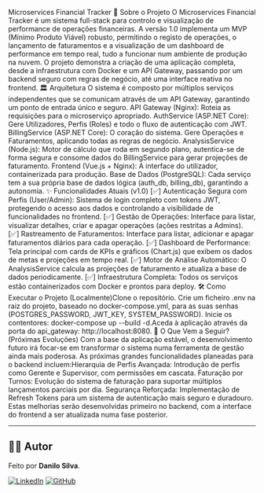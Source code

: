 Microservices Financial Tracker
​📄 Sobre o Projeto
​O Microservices Financial Tracker é um sistema full-stack para controlo e visualização de performance de operações financeiras. A versão 1.0 implementa um MVP (Mínimo Produto Viável) robusto, permitindo o registo de operações, o lançamento de faturamentos e a visualização de um dashboard de performance em tempo real, tudo a funcionar num ambiente de produção na nuvem.
​O projeto demonstra a criação de uma aplicação completa, desde a infraestrutura com Docker e um API Gateway, passando por um backend seguro com regras de negócio, até uma interface reativa no frontend.
​🏛️ Arquitetura
​O sistema é composto por múltiplos serviços independentes que se comunicam através de um API Gateway, garantindo um ponto de entrada único e seguro.
​API Gateway (Nginx): Roteia as requisições para o microserviço apropriado.
​AuthService (ASP.NET Core): Gere Utilizadores, Perfis (Roles) e todo o fluxo de autenticação com JWT.
​BillingService (ASP.NET Core): O coração do sistema. Gere Operações e Faturamentos, aplicando todas as regras de negócio.
​AnalysisService (Node.js): Motor de cálculo que roda em segundo plano, autentica-se de forma segura e consome dados do BillingService para gerar projeções de faturamento.
​Frontend (Vue.js + Nginx): A interface do utilizador, containerizada para produção.
​Base de Dados (PostgreSQL): Cada serviço tem a sua própria base de dados lógica (auth_db, billing_db), garantindo a autonomia.
​✨ Funcionalidades Atuais (v1.0)
​[✅] Autenticação Segura com Perfis (User/Admin): Sistema de login completo com tokens JWT, protegendo o acesso aos dados e controlando a visibilidade de funcionalidades no frontend.
​[✅] Gestão de Operações: Interface para listar, visualizar detalhes, criar e apagar operações (ações restritas a Admins).
​[✅] Rastreamento de Faturamentos: Interface para listar, adicionar e apagar faturamentos diários para cada operação.
​[✅] Dashboard de Performance: Tela principal com cards de KPIs e gráficos (Chart.js) que exibem os dados de metas e projeções em tempo real.
​[✅] Motor de Análise Automático: O AnalysisService calcula as projeções de faturamento e atualiza a base de dados periodicamente.
​[✅] Infraestrutura Completa: Todos os serviços estão containerizados com Docker e prontos para deploy.
​🛠️ Como Executar o Projeto (Localmente)
​Clone o repositório.
​Crie um ficheiro .env na raiz do projeto, baseado no docker-compose.yml, para as suas senhas (POSTGRES_PASSWORD, JWT_KEY, SYSTEM_PASSWORD).
​Inicie os contentores: docker-compose up --build -d.
​Aceda à aplicação através da porta do api_gateway: http://localhost:8080.
​🔮 O Que Vem a Seguir? (Próximas Evoluções)
​Com a base da aplicação estável, o desenvolvimento futuro irá focar-se em transformar o sistema numa ferramenta de gestão ainda mais poderosa. As próximas grandes funcionalidades planeadas para o backend incluem:
​Hierarquia de Perfis Avançada: Introdução de perfis como Gerente e Supervisor, com permissões em cascata.
​Faturação por Turnos: Evolução do sistema de faturação para suportar múltiplos lançamentos parciais por dia.
​Segurança Reforçada: Implementação de Refresh Tokens para um sistema de autenticação mais seguro e duradouro.
​Estas melhorias serão desenvolvidas primeiro no backend, com a interface do frontend a ser atualizada numa fase posterior.

---

## 👨‍💻 Autor

Feito por **Danilo Silva**.

[![LinkedIn](https://img.shields.io/badge/linkedin-%230077B5.svg?style=for-the-badge&logo=linkedin&logoColor=white)](https://www.linkedin.com/in/danilo-d-9b04a6140/)
[![GitHub](https://img.shields.io/badge/github-%23121011.svg?style=for-the-badge&logo=github&logoColor=white)](https://github.com/danilosilva441)